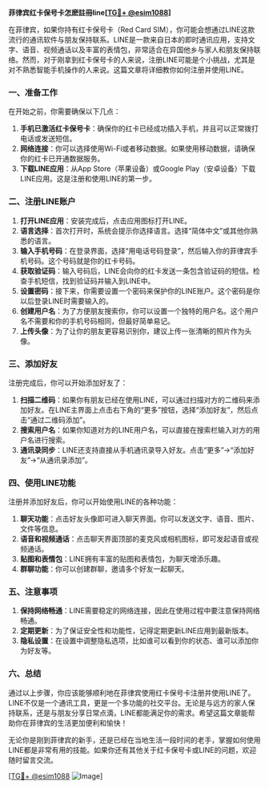 **菲律宾红卡保号卡怎麽註冊line[[TG💪+ @esim1088](https://t.me/s/esim1088)]**

在菲律宾，如果你持有红卡保号卡（Red Card SIM），你可能会想通过LINE这款流行的通讯软件与朋友保持联系。LINE是一款来自日本的即时通讯应用，支持文字、语音、视频通话以及丰富的表情包，非常适合在异国他乡与家人和朋友保持联络。然而，对于刚拿到红卡保号卡的人来说，注册LINE可能是个小挑战，尤其是对不熟悉智能手机操作的人来说。这篇文章将详细教你如何注册并使用LINE。

### **一、准备工作**
在开始之前，你需要确保以下几点：
1. **手机已激活红卡保号卡**：确保你的红卡已经成功插入手机，并且可以正常拨打电话或发送短信。
2. **网络连接**：你可以选择使用Wi-Fi或者移动数据。如果使用移动数据，请确保你的红卡已开通数据服务。
3. **下载LINE应用**：从App Store（苹果设备）或Google Play（安卓设备）下载LINE应用。这是注册和使用LINE的第一步。

### **二、注册LINE账户**
1. **打开LINE应用**：安装完成后，点击应用图标打开LINE。
2. **语言选择**：首次打开时，系统会提示你选择语言。选择“简体中文”或其他你熟悉的语言。
3. **输入手机号码**：在登录界面，选择“用电话号码登录”，然后输入你的菲律宾手机号码。这个号码就是你的红卡号码。
4. **获取验证码**：输入号码后，LINE会向你的红卡发送一条包含验证码的短信。检查手机短信，找到验证码并输入到LINE中。
5. **设置密码**：接下来，你需要设置一个密码来保护你的LINE账户。这个密码是你以后登录LINE时需要输入的。
6. **创建用户名**：为了方便朋友搜索你，你可以设置一个独特的用户名。这个用户名不需要和你的手机号码相同，但最好简单易记。
7. **上传头像**：为了让你的朋友更容易识别你，建议上传一张清晰的照片作为头像。

### **三、添加好友**
注册完成后，你可以开始添加好友了：
1. **扫描二维码**：如果你有朋友已经在使用LINE，可以通过扫描对方的二维码来添加好友。在LINE主界面上点击右下角的“更多”按钮，选择“添加好友”，然后点击“通过二维码添加”。
2. **搜索用户名**：如果你知道对方的LINE用户名，可以直接在搜索栏输入对方的用户名进行搜索。
3. **通讯录同步**：LINE还支持直接从手机通讯录导入好友。点击“更多”→“添加好友”→“从通讯录添加”。

### **四、使用LINE功能**
注册并添加好友后，你可以开始使用LINE的各种功能：
1. **聊天功能**：点击好友头像即可进入聊天界面。你可以发送文字、语音、图片、文件等信息。
2. **语音和视频通话**：点击聊天界面顶部的麦克风或相机图标，即可发起语音或视频通话。
3. **贴图和表情包**：LINE拥有丰富的贴图和表情包，为聊天增添乐趣。
4. **群聊功能**：你可以创建群聊，邀请多个好友一起聊天。

### **五、注意事项**
1. **保持网络畅通**：LINE需要稳定的网络连接，因此在使用过程中要注意保持网络畅通。
2. **定期更新**：为了保证安全性和功能性，记得定期更新LINE应用到最新版本。
3. **隐私设置**：在设置中调整隐私选项，比如谁可以看到你的状态、谁可以添加你为好友等。

### **六、总结**
通过以上步骤，你应该能够顺利地在菲律宾使用红卡保号卡注册并使用LINE了。LINE不仅是一个通讯工具，更是一个多功能的社交平台。无论是与远方的家人保持联系，还是与朋友分享日常点滴，LINE都能满足你的需求。希望这篇文章能帮助你在菲律宾的生活更加便利和愉快！

无论你是刚到菲律宾的新手，还是已经在当地生活一段时间的老手，掌握如何使用LINE都是非常有用的技能。如果你还有其他关于红卡保号卡或LINE的问题，欢迎随时留言交流。

[[TG💪+ @esim1088](https://t.me/s/esim1088) ![Image](https://i.postimg.cc/4NQfJmqS/Snipaste-2025-05-13-00-14-12.png)]